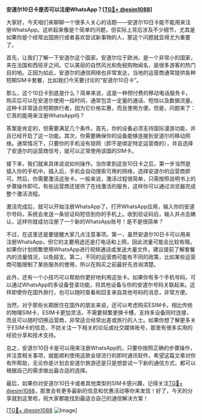 **安道尔10日卡是否可以注册WhatsApp？[[TG💪+ @esim1088](https://t.me/s/esim1088)]**

大家好，今天咱们来聊聊一个很多人关心的话题——安道尔10日卡能不能用来注册WhatsApp。这听起来像是个简单的问题，但实际上背后涉及不少细节，尤其是如果你是个经常出国旅行或者喜欢尝试新事物的人，那这个问题就显得尤为重要了。

首先，让我们了解一下安道尔这个国家。安道尔位于欧洲，是一个非常小的国家，夹在法国和西班牙之间。它以美丽的自然风光和免税购物闻名，是很多游客的热门目的地。正因为如此，安道尔的通信网络也非常发达，当地的运营商通常提供各种短期SIM卡套餐，比如我们今天要讨论的“安道尔10日卡”。

那么，这个10日卡到底是什么？简单来说，这是一种预付费的移动电话服务卡，购买后可以在安道尔使用一段时间，通常包含一定量的通话、短信以及数据流量。这种卡非常适合短期旅行者，因为它价格实惠，而且使用方便。但是，问题来了：它真的能用来注册WhatsApp吗？

答案是肯定的，但需要满足几个条件。首先，你的设备必须支持国际漫游功能，并且已经开启了这一功能。其次，你需要确保你的设备能够连接到安道尔的移动网络。通常情况下，只要你的手机没有锁网（即不是绑定特定运营商的），并且选择了安道尔的运营商信号，就可以正常使用该国的SIM卡。

接下来，我们就来具体说说如何操作。当你拿到这张10日卡之后，第一步当然是插入你的手机中。插入后，手机会自动搜索可用的网络，选择安道尔的运营商即可。然后，你需要激活这张卡。一般来说，激活过程很简单，只需按照说明书上的步骤操作即可。有些运营商还提供了在线激活的服务，这样你可以通过浏览器完成整个激活流程。

激活完成后，就可以开始注册WhatsApp了。打开WhatsApp应用，输入你的安道尔号码，系统会发送一条验证码短信到你的手机上。收到验证码后，输入并点击确认，这样你就成功注册了一个新的WhatsApp账号！是不是很简单？

不过，在这里还是要提醒大家几点注意事项。第一，虽然安道尔10日卡可以用来注册WhatsApp，但它的主要用途还是打电话和上网，因此流量可能会比较有限。如果你计划频繁使用WhatsApp进行视频通话或发送大量文件，建议提前了解套餐内的流量情况，以免超支。第二，不同的运营商可能有不同的政策，比如某些运营商可能限制了某些服务的使用，所以在购买之前最好先咨询清楚。

此外，还有一个小技巧可以帮助你更好地利用这张卡。如果你有多个手机号码，可以通过WhatsApp的多设备登录功能，将其他设备与你的安道尔号码关联起来。这样即使你在国外旅行，也可以随时查看和回复来自其他号码的消息，非常方便。

当然，对于那些长期居住在国外的朋友来说，还可以考虑购买ESIM卡。相比传统的物理SIM卡，ESIM卡更加灵活，不需要频繁更换卡槽，支持多设备同时连接，而且可以随时切换运营商，非常适合经常出差或旅行的人士。如果你想了解更多关于ESIM卡的信息，不妨关注一下相关的论坛或社交媒体账号，那里有很多实用的经验分享和技术支持。

总之，安道尔10日卡是可以用来注册WhatsApp的，只要你按照正确的步骤操作，并注意相关事项，就能顺利使用这款全球流行的即时通讯软件。希望这篇文章对你有所帮助，无论你是计划去安道尔旅游还是只是想尝试一下新的通信方式，都可以根据自己的需求做出最合适的选择。

最后，如果你对安道尔10日卡或者其他类型的SIM卡感兴趣，记得关注[TG💪+ @esim1088](https://t.me/s/esim1088)，那里会有更多最新的信息和优惠活动等你来发现！好了，今天的分享就到这里啦，祝大家都能找到最适合自己的通信解决方案！

[[TG💪+ @esim1088](https://t.me/s/esim1088) ![Image](https://i.postimg.cc/4NQfJmqS/Snipaste-2025-05-13-00-14-12.png)]
